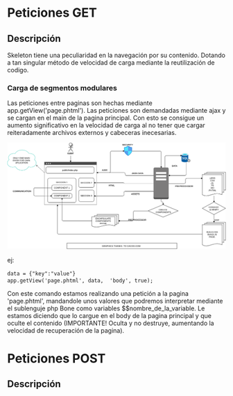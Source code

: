 # Peticiones GET

## Descripción
Skeleton tiene una peculiaridad en la navegación por su contenido. Dotando a tan singular método de velocidad de carga mediante la reutilización de codigo. 

### Carga de segmentos modulares
Las peticiones entre paginas son hechas mediante app.getView('page.phtml').
Las peticiones son demandadas mediante ajax y se cargan en el main de la pagina principal. Con esto se consigue un aumento significativo en la velocidad de carga al no tener que cargar reiteradamente archivos externos y cabeceras inecesarias. 

![ESQUEMA](img/framework.png "Esquema de SkeletonPHP")

ej: 
```
data = {"key":"value"}
app.getView('page.phtml', data,  'body', true);
```
Con este comando estamos realizando una petición a la pagina 'page.phtml', mandandole unos valores que podremos interpretar mediante el sublenguje php Bone como variables $$nombre_de_la_variable. 
Le estamos diciendo que lo cargue en el body de la pagina principal y que oculte el contenido (IMPORTANTE! Oculta y no destruye, aumentando la velocidad de recuperación de la pagina).

# Peticiones POST

## Descripción
